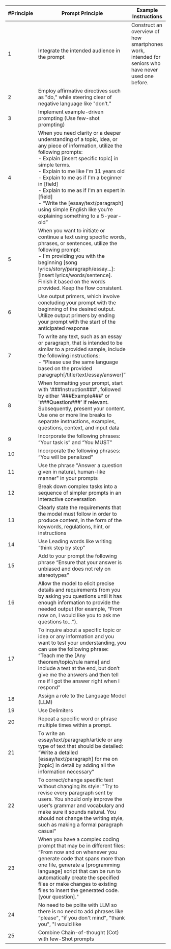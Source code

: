 | #Principle | Prompt Principle | Example Instructions |
|------------|------------------| ---------------------|
| 1          | Integrate the intended audience in the prompt | Construct an overview of how smartphones work, intended for seniors who have never used one before. |
| 2          | Employ affirmative directives such as "do," while steering clear of negative language like "don’t." |
| 3          | Implement example-driven prompting (Use few-shot prompting) |
| 4          | When you need clarity or a deeper understanding of a topic, idea, or any piece of information, utilize the following prompts:<br>- Explain [insert specific topic] in simple terms.<br>- Explain to me like I'm 11 years old<br>- Explain to me as if I'm a beginner in [field]<br>- Explain to me as if I'm an expert in [field]<br>- “Write the [essay/text/paragraph] using simple English like you’re explaining something to a 5-year-old” |
| 5          | When you want to initiate or continue a text using specific words, phrases, or sentences, utilize the following prompt:<br>- I'm providing you with the beginning [song lyrics/story/paragraph/essay...]:<br> [Insert lyrics/words/sentence]. Finish it based on the words provided. Keep the flow consistent. |
| 6          | Use output primers, which involve concluding your prompt with the beginning of the desired output. Utilize output primers by ending your prompt with the start of the anticipated response |
| 7          | To write any text, such as an essay or paragraph, that is intended to be similar to a provided sample, include the following instructions:<br>- “Please use the same language based on the provided paragraph[/title/text/essay/answer]” |
| 8          | When formatting your prompt, start with '###Instruction###', followed by either '###Example###' or '###Question###' if relevant. Subsequently, present your content. Use one or more line breaks to separate instructions, examples, questions, context, and input data |
| 9          | Incorporate the following phrases: “Your task is” and “You MUST” |
| 10         | Incorporate the following phrases: “You will be penalized” |
| 11         | Use the phrase "Answer a question given in natural, human-like manner" in your prompts |
| 12         | Break down complex tasks into a sequence of simpler prompts in an interactive conversation |
| 13         | Clearly state the requirements that the model must follow in order to produce content, in the form of the keywords, regulations, hint, or instructions |
| 14         | Use Leading words like writing “think step by step” |
| 15         | Add to your prompt the following phrase “Ensure that your answer is unbiased and does not rely on stereotypes” |
| 16         | Allow the model to elicit precise details and requirements from you by asking you questions until it has enough information to provide the needed output (for example, "From now on, I would like you to ask me questions to..."). |
| 17         | To inquire about a specific topic or idea or any information and you want to test your understanding, you can use the following phrase: “Teach me the [Any theorem/topic/rule name] and include a test at the end, but don’t give me the answers and then tell me if I got the answer right when I respond” |
| 18         | Assign a role to the Language Model (LLM) |
| 19         | Use Delimiters |
| 20         | Repeat a specific word or phrase multiple times within a prompt. |
| 21         | To write an essay/text/paragraph/article or any type of text that should be detailed: “Write a detailed [essay/text/paragraph] for me on [topic] in detail by adding all the information necessary” |
| 22         | To correct/change specific text without changing its style: "Try to revise every paragraph sent by users. You should only improve the user’s grammar and vocabulary and make sure it sounds natural. You should not change the writing style, such as making a formal paragraph casual" |
| 23         | When you have a complex coding prompt that may be in different files: “From now and on whenever you generate code that spans more than one file, generate a [programming language] script that can be run to automatically create the specified files or make changes to existing files to insert the generated code. [your question]." |
| 24         | No need to be polite with LLM so there is no need to add phrases like “please", "if you don't mind", "thank you", "I would like
| 25         | Combine Chain-of-thought (Cot) with few-Shot prompts |
